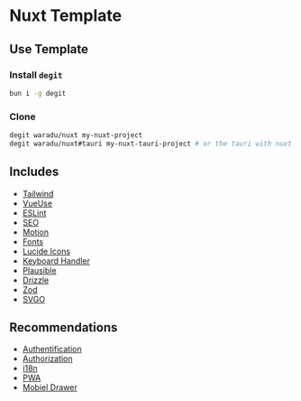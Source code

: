 # Nuxt Template

## Use Template

### Install `degit`

```bash
bun i -g degit
```

### Clone

```bash
degit waradu/nuxt my-nuxt-project
degit waradu/nuxt#tauri my-nuxt-tauri-project # or the tauri with nuxt template
```

## Includes

- [Tailwind](https://nuxt.com/modules/tailwindcss)
- [VueUse](https://nuxt.com/modules/vueuse)
- [ESLint](https://nuxt.com/modules/eslint)
- [SEO](https://nuxt.com/modules/seo)
- [Motion](https://motion.dev/docs/vue)
- [Fonts](https://nuxt.com/modules/fonts)
- [Lucide Icons](https://lucide.dev/guide/packages/lucide-vue-next)
- [Keyboard Handler](https://github.com/waradu/keyboard)
- [Plausible](https://github.com/nuxt-modules/plausible)
- [Drizzle](https://orm.drizzle.team/docs/get-started/postgresql-new)
- [Zod](https://zod.dev)
- [SVGO](https://nuxt.com/modules/nuxt-svgo)

## Recommendations

- [Authentification](https://github.com/atinux/nuxt-auth-utils)
- [Authorization](https://github.com/barbapapazes/nuxt-authorization)
- [i18n](https://i18n.nuxtjs.org/)
- [PWA](https://github.com/vite-pwa/nuxt)
- [Mobiel Drawer](https://github.com/unovue/vaul-vue)
